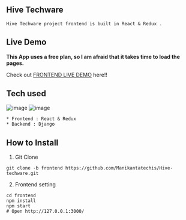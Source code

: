 ## Hive Techware

```
Hive Techware project frontend is built in React & Redux .
```

## Live Demo

**This App uses a free plan, so I am afraid that it takes time to load the pages.**

Check out [FRONTEND LIVE DEMO]() here!!

## Tech used

![image](https://user-images.githubusercontent.com/97461302/149033146-2401106e-7c68-400d-a63a-81ee15952363.png)
![image](https://user-images.githubusercontent.com/97461302/149033406-136fb454-6408-4e4b-aa1f-739161444615.png)

```
* Frontend : React & Redux
* Backend : Django
```

## How to Install

1. Git Clone

```
git clone -b frontend https://github.com/Manikantatechis/Hive-techware.git
```

2. Frontend setting

```
cd frontend
npm install
npm start
# Open http://127.0.0.1:3000/
```
